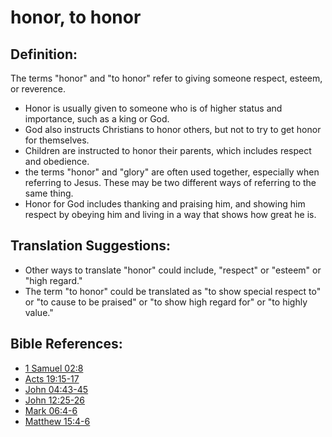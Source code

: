 # honor, to honor #

## Definition: ##

The terms "honor" and "to honor" refer to giving someone respect, esteem, or reverence.

* Honor is usually given to someone who is of higher status and importance, such as a king or God.
* God also instructs Christians to honor others, but not to try to get honor for themselves.
* Children are instructed to honor their parents, which includes respect and obedience.
* the terms "honor" and "glory" are often used together, especially when referring to Jesus. These may be two different ways of referring to the same thing.
* Honor for God includes thanking and praising him, and showing him respect by obeying him and living in a way that shows how great he is.

## Translation Suggestions: ##

* Other ways to translate "honor" could include, "respect" or "esteem" or "high regard."
* The term "to honor" could be translated as "to show special respect to" or "to cause to be praised" or "to show high regard for" or "to highly value."
 


## Bible References: ##

* [1 Samuel 02:8](en/tn/1sa/help/02/08)
* [Acts 19:15-17](en/tn/act/help/19/15)
* [John 04:43-45](en/tn/jhn/help/04/43)
* [John 12:25-26](en/tn/jhn/help/12/25)
* [Mark 06:4-6](en/tn/mrk/help/06/04)
* [Matthew 15:4-6](en/tn/mat/help/15/04)